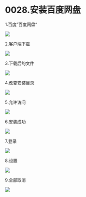 # 0028.安装百度网盘

1.百度”百度网盘“

![](https://my-markdown-picgo.oss-cn-shenzhen.aliyuncs.com/img/20200418210938.png)

2.客户端下载

![](https://my-markdown-picgo.oss-cn-shenzhen.aliyuncs.com/img/20200418210958.png)

3.下载后的文件

![](https://my-markdown-picgo.oss-cn-shenzhen.aliyuncs.com/img/20200418211017.png)

4.改变安装目录

![](https://my-markdown-picgo.oss-cn-shenzhen.aliyuncs.com/img/20200418211039.png)

5.允许访问

![](https://my-markdown-picgo.oss-cn-shenzhen.aliyuncs.com/img/20200418211053.png)

6.安装成功

![](https://my-markdown-picgo.oss-cn-shenzhen.aliyuncs.com/img/20200418211107.png)

7.登录

![](https://my-markdown-picgo.oss-cn-shenzhen.aliyuncs.com/img/20200418211123.png)

8.设置

![](https://my-markdown-picgo.oss-cn-shenzhen.aliyuncs.com/img/20200418211141.png)

9.全部取消

![](https://my-markdown-picgo.oss-cn-shenzhen.aliyuncs.com/img/20200418211206.png)

